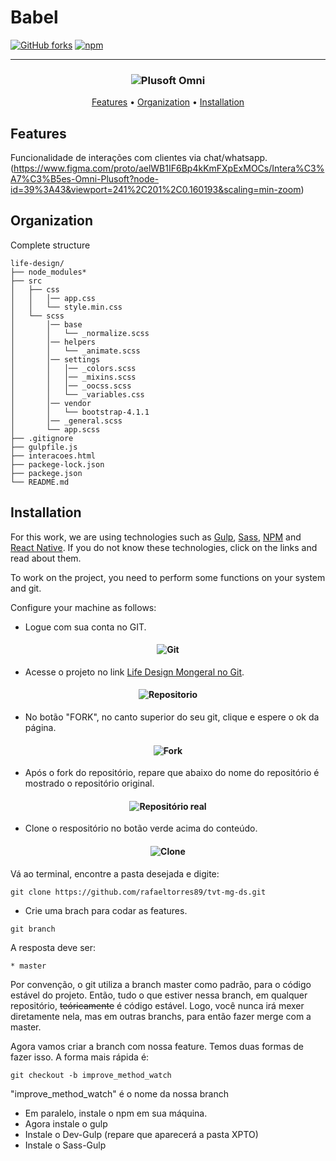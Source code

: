 # Babel

[![GitHub forks](https://img.shields.io/github/forks/rafaeltorres89/tvt-mg-ds.svg)](https://github.com/rafaeltorres89/tvt-mg-ds/network)
[![npm](https://img.shields.io/npm/v/npm.svg)](https://github.com/rafaeltorres89/tvt-mg-ds/npm)

-------

<h3 align="center">
  <img src="https://www.plusoft.com.br/wp-content/uploads/2017/02/Descubra-as-possibilidades-e-oportunidades-do-omni-Plusoft.jpg" alt="Plusoft Omni" />
</h3>

<p align="center">
    <a href="#features">Features</a> &bull;
    <a href="#organization">Organization</a> &bull;
    <a href="#installation">Installation</a>
</p>

## Features

Funcionalidade de interações com clientes via chat/whatsapp. (https://www.figma.com/proto/aelWB1IF6Bp4kKmFXpExMOCs/Intera%C3%A7%C3%B5es-Omni-Plusoft?node-id=39%3A43&viewport=241%2C201%2C0.160193&scaling=min-zoom)


## Organization

Complete structure

```
life-design/
├── node_modules*
├── src
│   ├── css
│   │   │── app.css
│   │   └── style.min.css
│   └── scss
│       │── base
│       │   └── _normalize.scss
│       │── helpers
│       │   └── _animate.scss
│       │── settings
│       │   │── _colors.scss
│       │   │── _mixins.scss
│       │   │── _oocss.scss
│       │   └── _variables.css
│       │── vendor
│       │   └── bootstrap-4.1.1
│       │── _general.scss
│       └── app.scss
├── .gitignore
├── gulpfile.js
├── interacoes.html
├── packege-lock.json
├── packege.json
└── README.md
```



## Installation

For this work, we are using technologies such as [Gulp](https://gulpjs.com/), [Sass](https://sass-lang.com/), [NPM](https://www.npmjs.com/) and [React Native](http://www.reactnative.com/). If you do not know these technologies, click on the links and read about them.

To work on the project, you need to perform some functions on your system and git.

Configure your machine as follows:

* Logue com sua conta no GIT.

<h4 align="center">
  <img src="https://image.ibb.co/cmZs7T/git_init.png" alt="Git" />
</h4>

* Acesse o projeto no link [Life Design Mongeral no Git](https://github.com/rafaeltorres89/tvt-mg-ds).

<h4 align="center">
  <img src="https://image.ibb.co/hzxR1o/git_repositorio.png" alt="Repositorio" />
</h4>

* No botão "FORK", no canto superior do seu git, clique e espere o ok da página. 

<h4 align="center">
  <img src="https://blog.da2k.com.br/uploads/2015/02/fork-repository.png" alt="Fork" />
</h4>

* Após o fork do repositório, repare que abaixo do nome do repositório é mostrado o repositório original.

<h4 align="center">
  <img src="https://blog.da2k.com.br/uploads/2015/02/forked-from.png" alt="Repositório real" />
</h4>

* Clone o respositório no botão verde acima do conteúdo. 

<h4 align="center">
  <img src="https://image.ibb.co/fDvw1o/clone.png" alt="Clone" />
</h4>

Vá ao terminal, encontre a pasta desejada e digite:
```
git clone https://github.com/rafaeltorres89/tvt-mg-ds.git
```

* Crie uma brach para codar as features. 
```
git branch
```
A resposta deve ser: 
```
* master
```
Por convenção, o git utiliza a branch master como padrão, para o código estável do projeto. Então, tudo o que estiver nessa branch, em qualquer repositório, ~~teóricamente~~ é código estável. Logo, você nunca irá mexer diretamente nela, mas em outras branchs, para então fazer merge com a master.

Agora vamos criar a branch com nossa feature. Temos duas formas de fazer isso. A forma mais rápida é:
```
git checkout -b improve_method_watch
```
"improve_method_watch" é o nome da nossa branch

* Em paralelo, instale o npm em sua máquina.
* Agora instale o gulp
* Instale o Dev-Gulp (repare que aparecerá a pasta XPTO)
* Instale o Sass-Gulp